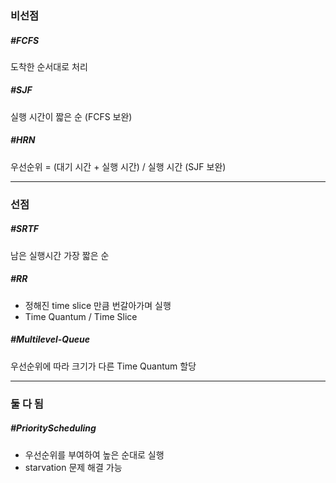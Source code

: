 ### 비선점
##### #FCFS
도착한 순서대로 처리

##### #SJF
실행 시간이 짧은 순 (FCFS 보완)

##### #HRN
우선순위 = (대기 시간 + 실행 시간) / 실행 시간 (SJF 보완)

---
### 선점
##### #SRTF
남은 실행시간 가장 짧은 순

##### #RR
- 정해진 time slice 만큼 번갈아가며 실행
- Time Quantum / Time Slice

##### #Multilevel-Queue
우선순위에 따라 크기가 다른 Time Quantum 할당

---
### 둘 다 됨
##### #PriorityScheduling
- 우선순위를 부여하여 높은 순대로 실행
- starvation 문제 해결 가능